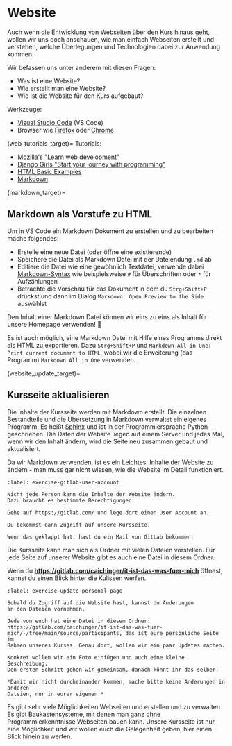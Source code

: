 # Website

Auch wenn die Entwicklung von Webseiten über den Kurs hinaus geht,
wollen wir uns doch anschauen, wie man einfach Webseiten erstellt
und verstehen, welche Überlegungen und Technologien dabei zur
Anwendung kommen.

Wir befassen uns unter anderem mit diesen Fragen:
- Was ist eine Website?
- Wie erstellt man eine Website?
- Wie ist die Website für den Kurs aufgebaut?

Werkzeuge:
- [Visual Studio Code](https://code.visualstudio.com/) (VS Code)
- Browser wie [Firefox](https://www.mozilla.org/en-US/firefox/new/) oder [Chrome](https://www.google.com/chrome/index.html)

(web_tutorials_target)=
Tutorials:
- [Mozilla's "Learn web development"](https://developer.mozilla.org/en-US/docs/Learn)
- [Django Girls "Start your journey with programming"](https://djangogirls.org/en/resources/)
- [HTML Basic Examples](https://www.w3schools.com/html/html_basic.asp)
- [Markdown](https://commonmark.org/)

(markdown_target)=
## Markdown als Vorstufe zu HTML

Um in VS Code ein Markdown Dokument zu erstellen und zu bearbeiten mache folgendes:
* Erstelle eine neue Datei (oder öffne eine existierende)
* Speichere die Datei als Markdown Datei mit der Dateiendung `.md` ab
* Editiere die Datei wie eine gewöhnlich Textdatei, verwende dabei [Markdown-Syntax](https://commonmark.org/help/) wie beispielsweise `#` für Überschriften oder `*` für Aufzählungen
* Betrachte die Vorschau für das Dokument in dem du `Strg+Shift+P` drückst und dann
  im Dialog `Markdown: Open Preview to the Side` auswählst

Den Inhalt einer Markdown Datei können wir eins zu eins als Inhalt für unsere Homepage
verwenden! 🤸

Es ist auch möglich, eine Markdown Datei mit Hilfe eines Programms direkt als HTML zu
exportieren. Dazu `Strg+Shift+P` und `Markdown All in One: Print current document to HTML`,
wobei wir die Erweiterung (das Programm) `Markdown All in One` verwenden.

(website_update_target)=
## Kursseite aktualisieren

Die Inhalte der Kursseite werden mit Markdown erstellt.
Die einzelnen Bestandteile und die Übersetzung in Markdown verwaltet ein eigenes Programm.
Es heißt [Sphinx](https://www.sphinx-doc.org/en/master/) und ist in der Programmiersprache
Python geschrieben.
Die Daten der Website liegen auf einem Server und jedes Mal, wenn wir den Inhalt ändern, wird
die Seite neu zusammen gebaut und aktualisiert.

Da wir Markdown verwenden, ist es ein Leichtes, Inhalte der Website zu ändern - man muss gar nicht
wissen, wie die Website im Detail funktioniert.


```{exercise} User Account für GitLab.com
:label: exercise-gitlab-user-account

Nicht jede Person kann die Inhalte der Website ändern.
Dazu braucht es bestimmte Berechtigungen.

Gehe auf https://gitlab.com/ und lege dort einen User Account an.

Du bekommst dann Zugriff auf unsere Kursseite.

Wenn das geklappt hat, hast du ein Mail von GitLab bekommen.
```

Die Kursseite kann man sich als Ordner mit vielen Dateien vorstellen.
Für jede Seite auf unserer Website gibt es auch eine Datei in diesem Ordner.

Wenn du **https://gitlab.com/caichinger/it-ist-das-was-fuer-mich** öffnest,
kannst du einen Blick hinter die Kulissen werfen.


```{exercise} Update der persönlichen Kursseite
:label: exercise-update-personal-page

Sobald du Zugriff auf die Website hast, kannst du Änderungen
an den Dateien vornehmen.

Jede von euch hat eine Datei in diesem Ordner: https://gitlab.com/caichinger/it-ist-das-was-fuer-mich/-/tree/main/source/participants, das ist eure persönliche Seite im
Rahmen unseres Kurses. Genau dort, wollen wir ein paar Updates machen.

Konkret wollen wir ein Foto einfügen und auch eine kleine Beschreibung.
Den ersten Schritt gehen wir gemeinsam, danach könnt ihr das selber.

*Damit wir nicht durcheinander kommen, mache bitte keine Änderungen in anderen
Dateien, nur in eurer eigenen.*
```

Es gibt sehr viele Möglichkeiten Webseiten und erstellen und zu verwalten.
Es gibt Baukastensysteme, mit denen man ganz ohne Programmierkenntnisse Webseiten
bauen kann.
Unsere Kursseite ist nur eine Möglichkeit und wir wollen euch die Gelegenheit
geben, hier einen Blick hinein zu werfen.
